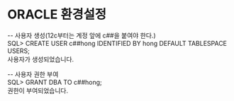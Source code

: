 # ORACLE 환경설정

-- 사용자 생성(12c부터는 계정 앞에 c##을 붙여야 한다.)<br>
SQL> CREATE USER c##hong IDENTIFIED BY hong DEFAULT TABLESPACE USERS;<br>
사용자가 생성되었습니다.<br>

-- 사용자 권한 부여<br>
SQL> GRANT DBA TO c##hong;<br>
권한이 부여되었습니다.
